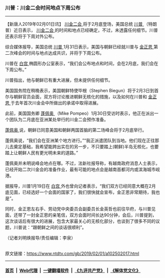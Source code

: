 ### 川普：川金二会时间地点下周公布
------------------------

<div class="post_content">
 <p>
  【新唐人2019年02月01日讯】
  <a href="https://www.ntdtv.com/gb/川金二会.htm">
   川金二会
  </a>
  将于2月底登场，美国总统
  <a href="https://www.ntdtv.com/gb/川普.htm">
   川普
  </a>
  （特朗普）近日表示，
  <a href="https://www.ntdtv.com/gb/川金二会.htm">
   川金二会
  </a>
  的时间和地点已经确定，不过，未透露任何细节。川普还表示将于下周对外公布。
 </p>
 <p>
  综合媒体报导，美国总统
  <a href="https://www.ntdtv.com/gb/川普.htm">
   川普
  </a>
  1月31日表示，美国与朝鲜已经就川普与
  <a href="https://www.ntdtv.com/gb/金正恩.htm">
   金正恩
  </a>
  第二次峰会的时间与地点达成共识，并将于下周公布。
 </p>
 <p>
  川普在
  <a href="https://www.ntdtv.com/gb/白宫.htm">
   白宫
  </a>
  椭圆形办公室表示，“我们会公布地点和时间，会在2月底，我们会在下周公布。”
 </p>
 <p>
  川普指出，他与朝鲜已有重大进展，但未提供任何细节。
 </p>
 <p>
  美国国务院在稍晚表示，美国朝鲜特使毕根（Stephen Biegun）将于2月3日到首尔与朝鲜官员会面，双方将讨论推进朝鲜无核化的措施，以及如何在川普和
  <a href="https://www.ntdtv.com/gb/金正恩.htm">
   金正恩
  </a>
  于去年首次川金会中所做出的承诺中取得进展。
 </p>
 <p>
  此前，美国国务卿
  <a href="https://www.ntdtv.com/gb/蓬佩奥.htm">
   蓬佩奥
  </a>
  （Mike Pompeo）1月30日受访时表示，他正在派出一个团队为二月底在亚洲某处举行的川金二会预作准备。
 </p>
 <p>
  <a href="https://www.ntdtv.com/gb/蓬佩奥.htm">
   蓬佩奥
  </a>
  说，朝鲜已同意美国和朝鲜两国首脑的第二场峰会将于2月底举行。
 </p>
 <p>
  蓬佩奥说，“我们会在亚洲某个地方进行。”“我正派遣团队到当地。他们现在正往那儿去奠定基础，我希望能跨出实在的另一步，不只要踏上(朝鲜)半岛无核化，也要踏上让朝鲜人民有更光明未来的道路。”
 </p>
 <p>
  蓬佩奥并未明说峰会地点在哪。不过，法新社报导称，有越南政府消息人士表示，已经开始二次川金会的准备作业，最有可能的地点会是越南首都河内或滨海城市岘港。
 </p>
 <p>
  据报导，川普1月19日在
  <a href="https://www.ntdtv.com/gb/白宫.htm">
   白宫
  </a>
  外也曾向记者表示，“我们双方已经同意大概在2月底见面，已经选好一个会面的国家了，我们很快就会宣布，金正恩非常期待，我也是”。
 </p>
 <p>
  同时，金正恩左右手、劳动党中央委员会副委员长金英哲也前往华府，与川普见面，还带了一封金正恩的亲笔信，双方会面时间长达90分钟，会后，川普提到，这次谈话后有很大的进展，包含大家最关心的无核化部分，也谈到了很多不同的议题，川普说：“跟朝鲜之间的谈话很顺利”。
 </p>
 <p>
  （记者刘明焕报导/责任编辑：李泉）
 </p>
 <div class="single_ad">
 </div>
</div>

<br/>原文链接：https://www.ntdtv.com/gb/2019/02/01/a102502017.html


------------------------
#### [首页](https://github.com/gfw-breaker/banned-news/blob/master/README.md) &nbsp;|&nbsp; [Web代理](https://github.com/labour-camp/helloworld) &nbsp;|&nbsp; [一键翻墙软件](https://github.com/gfw-breaker/nogfw/blob/master/README.md) &nbsp;|&nbsp; [《九评共产党》](https://github.com/gfw-breaker/9ping.md/blob/master/README.md#九评之一评共产党是什么) &nbsp;|&nbsp; [《解体党文化》](https://github.com/gfw-breaker/jtdwh.md/blob/master/README.md#绪论)

